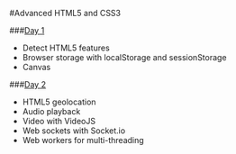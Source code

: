 #Advanced HTML5 and CSS3

###[Day 1](day_1/)
- Detect HTML5 features
- Browser storage with localStorage and sessionStorage
- Canvas

###[Day 2](day_2/)
- HTML5 geolocation
- Audio playback
- Video with VideoJS
- Web sockets with Socket.io
- Web workers for multi-threading